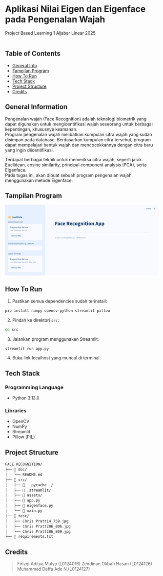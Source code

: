 # Aplikasi Nilai Eigen dan Eigenface pada Pengenalan Wajah
Project Based Learning 1 Aljabar Linear 2025  
<br/>

## Table of Contents
* [General Info](#general-information)
* [Tampilan Program](#tampilan-program)
* [How To Run](#how-to-run)
* [Tech Stack](#tech-stack)
* [Project Structure](#project-structure)
* [Credits](#credits)

## General Information
Pengenalan wajah (Face Recognition) adalah teknologi biometrik yang dapat digunakan untuk mengidentifikasi wajah seseorang untuk berbagai kepentingan, khususnya keamanan.  
Program pengenalan wajah melibatkan kumpulan citra wajah yang sudah disimpan pada database. Berdasarkan kumpulan citra tersebut, program dapat mempelajari bentuk wajah dan mencocokkannya dengan citra baru yang ingin diidentifikasi.

Terdapat berbagai teknik untuk memeriksa citra wajah, seperti jarak Euclidean, cosine similarity, principal component analysis (PCA), serta Eigenface.  
Pada tugas ini, akan dibuat sebuah program pengenalan wajah menggunakan metode Eigenface.

## Tampilan Program
![Main View](./src/assets/tampilanProgram.png)

## How To Run
1. Pastikan semua dependencies sudah terinstall:
```bash
pip install numpy opencv-python streamlit pillow
```

2. Pindah ke direktori `src`:
```bash
cd src
```

3. Jalankan program menggunakan Streamlit:
```bash
streamlit run app.py
```

4. Buka link localhost yang muncul di terminal.

## Tech Stack

### Programming Language
- Python 3.13.0

### Libraries
- OpenCV
- NumPy
- Streamlit
- Pillow (PIL)

## Project Structure
```bash
FACE RECOGNITION/
├── 📁 doc/
│   └── README.md
├── 📁 src/
│   ├── 📁 __pycache__/
│   ├── 📁 .streamlit/
│   ├── 📁 assets/
│   ├── 🐍 app.py
│   ├── 🐍 eigenface.py
│   └── 🐍 main.py
├── 📁 test/
│   ├── Chris Pratt14_759.jpg
│   ├── Chris Pratt206_806.jpg
│   └── Chris Pratt206_809.jpg
└── 📄 requirements.txt
```

## Credits
> Firizqi Aditya Mulya (L0124016)
> Zendinan Okbah Hasan (L0124126)
> Muhammad Daffa Ade N.(L0124127)